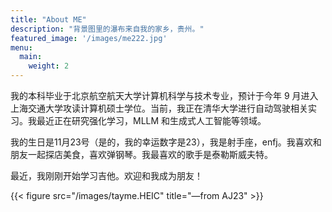 ```yaml
---
title: "About ME"
description: "背景图里的瀑布来自我的家乡，贵州。"
featured_image: '/images/me222.jpg'
menu:
  main:
    weight: 2
---
```

我的本科毕业于北京航空航天大学计算机科学与技术专业，预计于今年 9 月进入上海交通大学攻读计算机硕士学位。当前，我正在清华大学进行自动驾驶相关实习。我最近正在研究强化学习，MLLM 和生成式人工智能等领域。

我的生日是11月23号（是的，我的幸运数字是23），我是射手座，enfj。我喜欢和朋友一起探店美食，喜欢弹钢琴。我最喜欢的歌手是泰勒斯威夫特。

最近，我刚刚开始学习吉他。欢迎和我成为朋友！

{{< figure src="/images/tayme.HEIC" title="—from AJ23"  >}}
